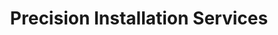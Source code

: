 ---
title: "Precision Installation Services"
url: /memphis/precision-installation-services/
shop: furniture
---